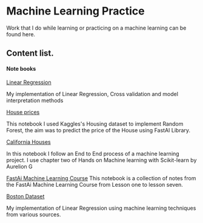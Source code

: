 # Machine Learning Practice


Work that I do while learning or practicing on a machine learning can be found here.

## Content list.

#### Note books

[Linear Regression](./Linea_Regression.ipynb)

My implementation of Linear Regression, Cross validation and model interpretation methods

[House prices](./House_Prices_Dataset.ipynb)

This notebook I used Kaggles's Housing dataset to implement Random Forest, the aim was to predict the price of the House using FastAI Library.

[California Houses](./CaliHousesdataset.ipynb)

In this notebook I follow an End to End process of a machine learning project. I use chapter two of Hands on Machine learning with Scikit-learn by Aurelion G

[FastAi Machine Learning Course](./FastAi_ML_RandomForest.ipynb)
This notebook is a collection of notes from the FastAi Machine Learning Course from Lesson one to lesson seven.

[Boston Dataset](./Boston\Dataset.ipynb)

My implementation of Linear Regression using machine learning techniques from various sources.




















